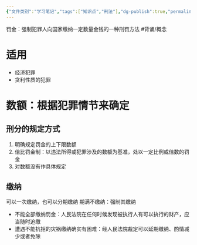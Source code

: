 ```yaml
---
{"文件类别":"学习笔记","tags":["知识点","刑法"],"dg-publish":true,"permalink":"/学习笔记studyup/刑总/罚金/","dgPassFrontmatter":true,"created":"2024-11-12T16:57:21.788+08:00","updated":"2024-11-12T17:05:09.645+08:00"}
---
```


罚金：强制犯罪人向国家缴纳一定数量金钱的一种刑罚方法 #背诵/概念 
# 适用
- 经济犯罪
- 贪利性质的犯罪
# 数额：根据犯罪情节来确定
## 刑分的规定方式
1. 明确规定罚金的上下限数额
2. 倍比罚金制：以违法所得或犯罪涉及的数额为基准，处以一定比例或倍数的罚金
3. 对数额没有作具体规定
## 缴纳
可以一次缴纳，也可以分期缴纳
期满不缴纳：强制其缴纳
- 不能全部缴纳罚金：人民法院在任何时候发现被执行人有可以执行的财产，应当随时追缴
- 遭遇不能抗拒的灾祸缴纳确实有困难：经人民法院裁定可以延期缴纳、酌情减少或者免除